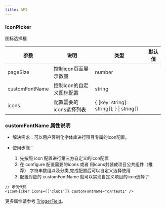 ```yaml
---
title: API
---
```


### IconPicker

图标选择框

| 参数      | 说明                                     | 类型        |默认值 |
|-----------|------------------------------------------|------------|--------|
| pageSize | 控制icon页面展示数量 | number  |  |
| customFontName | 控制icon的自定义图标配置 | string |  |
| icons | 配置需要的icons选择列表 | { [key: string]: string[]; } \| string[]|  |  |

### customFontName 属性说明

* 解决需求：可以用户客制化字体库进行项目专属的icon配置。

* 使用步骤：
    1. 先按照 icon 配置进行第三方自定义的icon配置
    2. 在 configure 配置需要的icons 或者 用icons封装成项目公共组件（推荐） 字符串数组以及分类,完成配置后可以自定义选择使用
    3. 配置对应的 customFontName 就可以实现自定义项目的icon选择了

```
// 示例代码
<IconPicker icons={['clubs']} customFontName="c7ntest1" />
```

更多属性请参考 [TriggerField](/zh/procmp/abstract/trigger-field/#TriggerField)。
